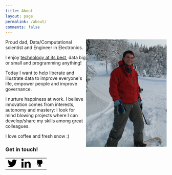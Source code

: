 ```yaml
---
title: About
layout: page
permalink: /about/
comments: false
---
```


<img src="portrait.jpg" width="50%" align="right">

Proud dad, Data/Computational scientist and Engineer in Electronics.

I enjoy [technology at its best](https://www.youtube.com/watch?v=b-jTRkDGTMg), data big or small and programming anything!

Today I want to help liberate and illustrate data to improve everyone's life, empower people and improve governance.

I nurture happiness at work. I believe innovation comes from interests, autonomy and mastery: I look for mind blowing projects where I can develop/share my skills among great colleagues.

I love coffee and fresh snow :)

### Get in touch!
<table style="width:150px">
  <tr>
    <td><a href="https://twitter.com/Patechoc"><img src="/res/twitter-black-shape.png" alt="@Patechoc" height="29" style="display:inline-block;vertical-align:middle"></a></td>
    <td><a href="https://no.linkedin.com/in/patrickmerlot"><img src="/res/linkedin.png" alt="Patrick Merlot @LinkedIn" height="29" style="display:inline-block;vertical-align:middle"></a></td>
    <td><a href="https://github.com/Patechoc"><img src="/res/github.png" height="29" alt="Patechoc" style="display:inline-block;vertical-align:middle"></a></td>
  </tr>
</table>